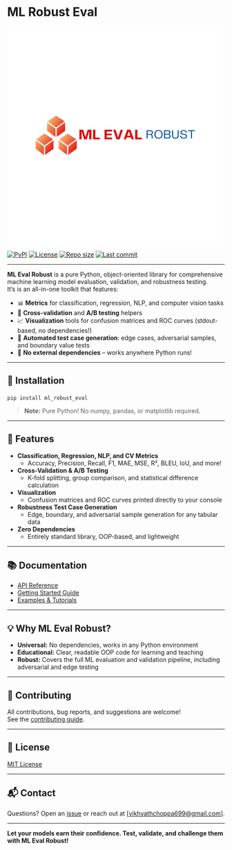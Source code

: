 # ML Robust Eval

![ml-eval-robust-logo](https://github.com/VikhyatChoppa18/ml_robust_eval/blob/main/assets/ML%20Eval.png)

[![PyPI](https://img.shields.io/pypi/v/ml-eval-robust?color=blue&logo=PyPI)](https://pypi.org/project/ml-eval-robust/)
[![License](https://img.shields.io/pypi/l/ml-eval-robust)](https://github.com/yourusername/ml-eval-robust/blob/main/LICENSE)
[![Repo size](https://img.shields.io/github/repo-size/yourusername/ml-eval-robust)](https://github.com/yourusername/ml-eval-robust)
[![Last commit](https://img.shields.io/github/last-commit/yourusername/ml-eval-robust?logo=git)](https://github.com/yourusername/ml-eval-robust/commits/main)

---

**ML Eval Robust** is a pure Python, object-oriented library for comprehensive machine learning model evaluation, validation, and robustness testing.  
It’s is an all-in-one toolkit that features:

- 📊 **Metrics** for classification, regression, NLP, and computer vision tasks  
- 🔁 **Cross-validation** and **A/B testing** helpers  
- 📈 **Visualization** tools for confusion matrices and ROC curves (stdout-based, no dependencies!)  
- 🦾 **Automated test case generation**: edge cases, adversarial samples, and boundary value tests  
- 🧩 **No external dependencies** – works anywhere Python runs!

---

## 🚀 Installation
<code>pip install ml_robust_eval</code>

> **Note:** Pure Python! No numpy, pandas, or matplotlib required.
---

## 🧠 Features

- **Classification, Regression, NLP, and CV Metrics**  
  - Accuracy, Precision, Recall, F1, MAE, MSE, R², BLEU, IoU, and more!
- **Cross-Validation & A/B Testing**
  - K-fold splitting, group comparison, and statistical difference calculation
- **Visualization**
  - Confusion matrices and ROC curves printed directly to your console
- **Robustness Test Case Generation**
  - Edge, boundary, and adversarial sample generation for any tabular data
- **Zero Dependencies**
  - Entirely standard library, OOP-based, and lightweight

---

## 📚 Documentation

- [API Reference](https://github.com/yourusername/ml-eval-robust/wiki)
- [Getting Started Guide](https://github.com/yourusername/ml-eval-robust/blob/main/docs/GettingStarted.md)
- [Examples & Tutorials](https://github.com/yourusername/ml-eval-robust/blob/main/examples)

---

## 💡 Why ML Eval Robust?

- **Universal:** No dependencies, works in any Python environment
- **Educational:** Clear, readable OOP code for learning and teaching
- **Robust:** Covers the full ML evaluation and validation pipeline, including adversarial and edge testing

---

## 🤝 Contributing

All contributions, bug reports, and suggestions are welcome!  
See the [contributing guide](https://github.com/VikhyatChoppa18/ml_robust_eval/blob/main/blob/contributing.md).

---

## 📜 License

[MIT License](https://github.com/VikhyatChoppa18/ml_robust_eval/blob/main/LICENSE)

---

## 📬 Contact

Questions? Open an [issue](https://github.com/VikhyatChoppa18/ml_robust_eval/issues) or reach out at [vikhyathchoppa699@gmail.com].

---

**Let your models earn their confidence. Test, validate, and challenge them with ML Eval Robust!**

